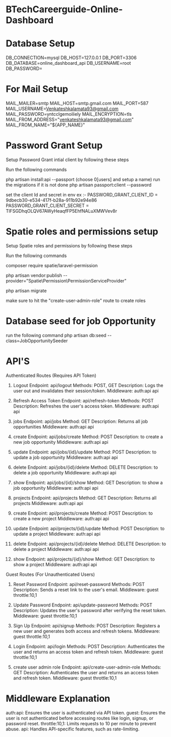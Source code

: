 # BTechCareerguide-Online-Dashboard 


# Database Setup 
DB_CONNECTION=mysql
DB_HOST=127.0.0.1
DB_PORT=3306
DB_DATABASE=online_dashboard_api
DB_USERNAME=root
DB_PASSWORD=


# For Mail Setup 
MAIL_MAILER=smtp
MAIL_HOST=smtp.gmail.com
MAIL_PORT=587
MAIL_USERNAME=Venkateshkalamata93@gmail.com
MAIL_PASSWORD=yntcclgemoiliely
MAIL_ENCRYPTION=tls
MAIL_FROM_ADDRESS="venkateshkalamata93@gmail.com"
MAIL_FROM_NAME="${APP_NAME}"


# Password Grant Setup
Setup Password Grant intial client by following these steps 

Run the following commands

php artisan install:api --passport (choose 0[users] and setup a name)
run the migrations if it is not done
php artisan passport:client --password 

set the client Id and secret in env
ex :- 
PASSWORD_GRANT_CLIENT_ID = 9dbecb30-e534-417f-b28a-911b92e94e86
PASSWORD_GRANT_CLIENT_SECRET = TlFSGDhqOLQV67AWyHeaqfFP5EhfNALuXMWVev8r

# Spatie roles and permissions setup 
Setup Spatie roles and permissions by following these steps 

Run the following commands

composer require spatie/laravel-permission

php artisan vendor:publish --provider="Spatie\Permission\PermissionServiceProvider"

php artisan migrate

make sure to hit the "create-user-admin-role" route to create roles 


# Database seed for job Opportunity 

run the following command
php artisan db:seed --class=JobOpportunitySeeder





# API'S

Authenticated Routes (Requires API Token)

1. Logout
Endpoint: api/logout
Methods: POST, GET
Description: Logs the user out and invalidates their session/token.
Middleware:
auth:api
api

2. Refresh Access Token
Endpoint: api/refresh-token
Methods: POST
Description: Refreshes the user's access token.
Middleware:
auth:api
api

3. jobs 
Endpoint: api/jobs 
Method: GET 
Description: Returns all job opportunities 
Middleware:
auth:api
api

4. create
Endpoint: api/jobs/create
Method: POST
Description: to create a new job opportunity
Middleware:
auth:api
api

5. update
Endpoint: api/jobs/{id}/update
Method: POST
Description: to update a job opportunity
Middleware:
auth:api
api

6. delete
Endpoint: api/jobs/{id}/delete
Method: DELETE
Description: to delete a job opportunity
Middleware:
auth:api
api

7. show
Endpoint: api/jobs/{id}/show
Method: GET
Description: to show a job opportunity
Middleware:
auth:api
api


8. projects 
Endpoint: api/projects
Method: GET 
Description: Returns all projects
Middleware:
auth:api
api

9. create
Endpoint: api/projects/create
Method: POST
Description: to create a new project
Middleware:
auth:api
api


10. update
Endpoint: api/projects/{id}/update
Method: POST
Description: to update a project
Middleware:
auth:api
api


11. delete
Endpoint: api/projects/{id}/delete
Method: DELETE
Description: to delete a project
Middleware:
auth:api
api

12. show
Endpoint: api/projects/{id}/show
Method: GET
Description: to show a project
Middleware:
auth:api
api






Guest Routes (For Unauthenticated Users)

1. Reset Password
Endpoint: api/reset-password
Methods: POST
Description: Sends a reset link to the user's email.
Middleware:
guest
throttle:10,1

2. Update Password
Endpoint: api/update-password
Methods: POST
Description: Updates the user's password after verifying the reset token.
Middleware:
guest
throttle:10,1

3. Sign Up
Endpoint: api/signup
Methods: POST
Description: Registers a new user and generates both access and refresh tokens.
Middleware:
guest
throttle:10,1

4. Login
Endpoint: api/login
Methods: POST
Description: Authenticates the user and returns an access token and refresh token.
Middleware:
guest
throttle:10,1


5. create user admin role
Endpoint: api/create-user-admin-role
Methods: GET
Description: Authenticates the user and returns an access token and refresh token.
Middleware:
guest
throttle:10,1



# Middleware Explanation
auth:api: Ensures the user is authenticated via API token.
guest: Ensures the user is not authenticated before accessing routes like login, signup, or password reset.
throttle:10,1: Limits requests to 10 per minute to prevent abuse.
api: Handles API-specific features, such as rate-limiting.